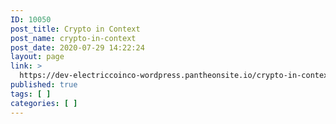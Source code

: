 ```yaml
---
ID: 10050
post_title: Crypto in Context
post_name: crypto-in-context
post_date: 2020-07-29 14:22:24
layout: page
link: >
  https://dev-electriccoinco-wordpress.pantheonsite.io/crypto-in-context/
published: true
tags: [ ]
categories: [ ]
---
```

